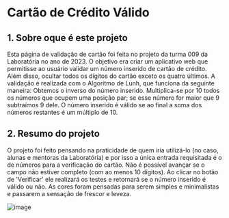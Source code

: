 # Cartão de Crédito Válido

## 1. Sobre oque é este projeto

Esta página de validação de cartão foi feita no projeto da turma 009 da Laboratória no ano de 2023.
O objetivo era criar um aplicativo web que permitisse ao usuário validar um número inserido de cartão de crédito. Além disso, ocultar todos os dígitos do cartão exceto os quatro últimos.
A validação é realizada com o Algoritmo de Lunh, que funciona da seguinte maneira: Obtemos o inverso do número inserido. Multiplica-se por 10 todos os números que ocupem uma posição par; se esse número for maior que 9 subtraímos 9 dele. O número inserido é válido se ao final a soma dos números restantes é um múltiplo de 10.

## 2. Resumo do projeto
O projeto foi feito pensando na praticidade de quem iria utilizá-lo (no caso, alunas e mentoras da Laboratória) e por isso a única entrada requisitada é o de números para a verificação do cartão. Não é possível avançar se o campo não estiver completo (com ao menos 10 dígitos). Ao clicar no botão de 'Verificar' ele realizará os testes e retornará se o número inserido é válido ou não.
As cores foram pensadas para serem simples e minimalistas e passarem a sensação de frescor e leveza.

![image](https://user-images.githubusercontent.com/109876174/217306089-46b3aa80-1f46-4628-9b09-0800910dbfff.png)
